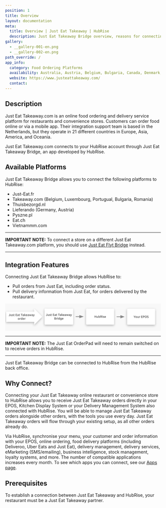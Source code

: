 ```yaml
---
position: 1
title: Overview
layout: documentation
meta:
  title: Overview | Just Eat Takeaway | HubRise
  description: Just Eat Takeaway Bridge overview, reasons for connecting it to HubRise and summary of integrated features. Synchronise data between your EPOS and your apps.
gallery:
  - __gallery-001-en.png
  - __gallery-002-en.png
path_override: /
app_info:
  category: Food Ordering Platforms
  availability: Australia, Austria, Belgium, Bulgaria, Canada, Denmark, France, Germany, Ireland, Israel, Italy, Luxembourg, Netherlands, New Zealand, Norway, Poland, Portugal, Romania, Spain, Switzerland, United Kingdom
  website: https://www.justeattakeaway.com/
  contact:
---
```


## Description

Just Eat Takeaway.com is an online food ordering and delivery service platform for restaurants and convenience stores. Customers can order food online or via a mobile app. Their integration support team is based in the Netherlands, but they operate in 21 different countries in Europe, Asia, America, and Oceania.

Just Eat Takeaway.com connects to your HubRise account through Just Eat Takeaway Bridge, an app developed by HubRise.

## Available Platforms

Just Eat Takeaway Bridge allows you to connect the following platforms to HubRise:

- Just-Eat.fr
- Takeaway.com (Belgium, Luxembourg, Portugual, Bulgaria, Romania)
- Thuisbezorgd.nl
- Lieferando (Germany, Austria)
- Pyszne.pl
- Eat.ch
- Vietnammm.com

---

**IMPORTANT NOTE:** To connect a store on a different Just Eat Takeaway.com platform, you should use [Just Eat Flyt Bridge](/apps/just-eat-flyt/) instead.

---

## Integration Features

Connecting Just Eat Takeaway Bridge allows HubRise to:

- Pull orders from Just Eat, including order status.
- Pull delivery information from Just Eat, for orders delivered by the restaurant.

![Diagram of the connection flow between Just Eat Takeaway, Just Eat Takeaway Bridge, and HubRise](../images/000-en-2x-jet-connection-diagram.png)

---

**IMPORTANT NOTE:** The Just Eat OrderPad will need to remain switched on to receive orders in HubRise.

---

Just Eat Takeaway Bridge can be connected to HubRise from the HubRise back office.

## Why Connect?

Connecting your Just Eat Takeaway online restaurant or convenience store to HubRise allows you to receive Just Eat Takeaway orders directly in your EPOS, Kitchen Display System or your Delivery Management System also connected with HubRise. You will be able to manage Just Eat Takeaway orders alongside other orders, with the tools you use every day. Just Eat Takeaway orders will flow through your existing setup, as all other orders already do.

Via HubRise, synchronise your menu, your customer and order information with your EPOS, online ordering, food delivery platforms (including Deliveroo, Uber Eats and Just Eat), delivery management, delivery services, eMarketing (SMS/emailing), business intelligence, stock management, loyalty systems, and more. The number of compatible applications increases every month. To see which apps you can connect, see our [Apps page](/apps).

## Prerequisites

To establish a connection between Just Eat Takeaway and HubRise, your restaurant must be a Just Eat Takeaway partner.

